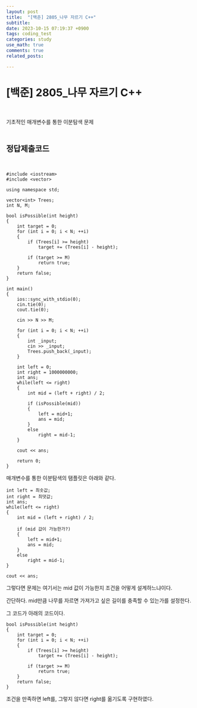 ```yaml
---
layout: post
title:  "[백준] 2805_나무 자르기 C++"
subtitle:   
date: 2023-10-15 07:19:37 +0900
tags: coding_test
categories: study
use_math: true
comments: true
related_posts:

---
```


# [백준] 2805_나무 자르기 C++<br/>
<br/>

기초적인 매개변수를 통한 이분탐색 문제<br/>
<br/>

## 정답제출코드<br/>
<br/>

```
#include <iostream>
#include <vector>

using namespace std;

vector<int> Trees;
int N, M;

bool isPossible(int height)
{
	int target = 0;
	for (int i = 0; i < N; ++i)
    {
		if (Trees[i] >= height)
			target += (Trees[i] - height);

		if (target >= M)
            return true;
	}
	return false;
}

int main()
{
    ios::sync_with_stdio(0);
    cin.tie(0);
    cout.tie(0);

    cin >> N >> M;

    for (int i = 0; i < N; ++i)
    {
        int _input;
        cin >> _input;
        Trees.push_back(_input);
    }

    int left = 0;
    int right = 1000000000;
    int ans;
    while(left <= right)
    {
        int mid = (left + right) / 2;
        
        if (isPossible(mid))
        {
            left = mid+1;
            ans = mid;
        }
        else
            right = mid-1;
    }

    cout << ans;
    
    return 0;
}
```

매개변수를 통한 이분탐색의 탬플릿은 아래와 같다.

```
int left = 최솟값;
int right = 최댓값;
int ans;
while(left <= right)
{
    int mid = (left + right) / 2;
    
    if (mid 값이 가능한가?)
    {
        left = mid+1;
        ans = mid;
    }
    else
        right = mid-1;
}

cout << ans;
```

그렇다면 문제는 여기서는 mid 값이 가능한지 조건을 어떻게 설계하느냐이다.<br/>

간단하다. mid만큼 나무를 자르면 가져가고 싶은 길이를 충족할 수 있는가를 설정한다.<br/>

그 코드가 아래의 코드이다.<br/>

```
bool isPossible(int height)
{
	int target = 0;
	for (int i = 0; i < N; ++i)
    {
		if (Trees[i] >= height)
			target += (Trees[i] - height);

		if (target >= M)
            return true;
	}
	return false;
}
```

조건을 만족하면 left를, 그렇지 않다면 right를 옮기도록 구현하였다.<br>
